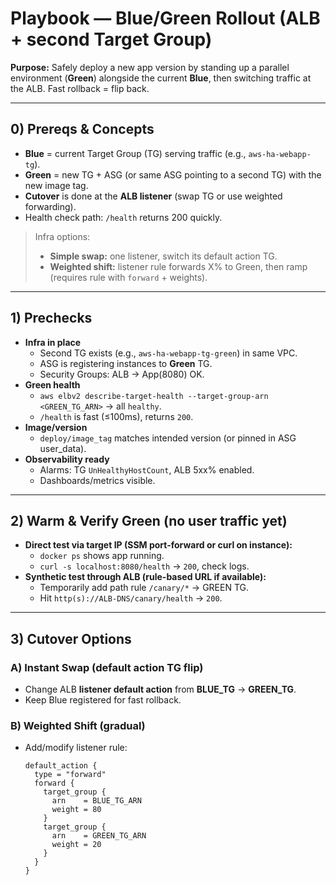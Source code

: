 # Playbook — Blue/Green Rollout (ALB + second Target Group)

**Purpose:**
Safely deploy a new app version by standing up a parallel environment (**Green**) alongside the current **Blue**, then switching traffic at the ALB. Fast rollback = flip back.

---

## 0) Prereqs & Concepts

- **Blue** = current Target Group (TG) serving traffic (e.g., `aws-ha-webapp-tg`).
- **Green** = new TG + ASG (or same ASG pointing to a second TG) with the new image tag.
- **Cutover** is done at the **ALB listener** (swap TG or use weighted forwarding).
- Health check path: `/health` returns 200 quickly.

> Infra options:
>
> - **Simple swap:** one listener, switch its default action TG.
> - **Weighted shift:** listener rule forwards X% to Green, then ramp (requires rule with `forward` + weights).

---

## 1) Prechecks

- **Infra in place**
  - Second TG exists (e.g., `aws-ha-webapp-tg-green`) in same VPC.
  - ASG is registering instances to **Green** TG.
  - Security Groups: ALB → App(8080) OK.
- **Green health**
  - `aws elbv2 describe-target-health --target-group-arn <GREEN_TG_ARN>` → all `healthy`.
  - `/health` is fast (≤100ms), returns `200`.
- **Image/version**
  - `deploy/image_tag` matches intended version (or pinned in ASG user_data).
- **Observability ready**
  - Alarms: TG `UnHealthyHostCount`, ALB 5xx% enabled.
  - Dashboards/metrics visible.

---

## 2) Warm & Verify Green (no user traffic yet)

- **Direct test via target IP (SSM port-forward or curl on instance):**
  - `docker ps` shows app running.
  - `curl -s localhost:8080/health` → `200`, check logs.
- **Synthetic test through ALB (rule-based URL if available):**
  - Temporarily add path rule `/canary/*` → GREEN TG.
  - Hit `http(s)://ALB-DNS/canary/health` → `200`.

---

## 3) Cutover Options

### A) Instant Swap (default action TG flip)

- Change ALB **listener default action** from **BLUE_TG** → **GREEN_TG**.
- Keep Blue registered for fast rollback.

### B) Weighted Shift (gradual)

- Add/modify listener rule:
  ```hcl
  default_action {
    type = "forward"
    forward {
      target_group {
        arn    = BLUE_TG_ARN
        weight = 80
      }
      target_group {
        arn    = GREEN_TG_ARN
        weight = 20
      }
    }
  }
  ```
